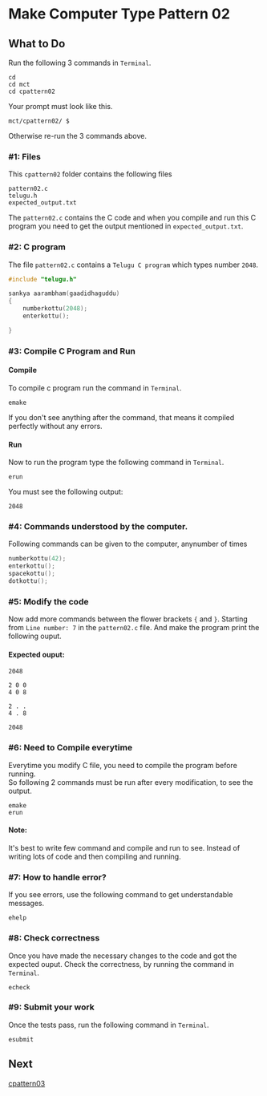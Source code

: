 Make Computer Type Pattern 02
=============================

What to Do
----------
Run the following 3 commands in `Terminal`.

    cd
    cd mct
    cd cpattern02

Your prompt must look like this.

    mct/cpattern02/ $

Otherwise re-run the 3 commands above.


### #1: Files
This `cpattern02` folder contains the following files
```
pattern02.c
telugu.h
expected_output.txt
```
The `pattern02.c` contains the C code and when you compile and run this C program you need to get the output mentioned in `expected_output.txt`.

### #2: C program
The file `pattern02.c` contains a `Telugu C program` which types number `2048`.
```c
#include "telugu.h"

sankya aarambham(gaadidhaguddu)
{
    numberkottu(2048);
    enterkottu();

}
```

### #3: Compile C Program and Run
#### Compile
To compile c program run the command in `Terminal`.
```
emake
```

If you don't see anything after the command, that means it compiled perfectly without any errors.  
#### Run
Now to run the program type the following command in `Terminal`.
```
erun
```
You must see the following output:
```
2048

```

### #4: Commands understood by the computer.
Following commands can be given to the computer, anynumber of times
```c
numberkottu(42);
enterkottu();
spacekottu();
dotkottu();
```

### #5: Modify the code
Now add more commands between the flower brackets `{` and `}`. Starting from `Line number: 7`  in the `pattern02.c` file. And make the program print the following ouput.
#### Expected ouput:
```
2048

2 0 0
4 0 8

2 . .
4 . 8

2048

```

### #6: Need to Compile everytime
Everytime you modify C file, you need to compile the program before running.  
So following 2 commands must be run after every modification, to see the output. 
```
emake
erun
```

#### Note: 
It's best to write few command and compile and run to see. Instead of writing lots of code and then compiling and running.

### #7: How to handle error?
If you see errors, use the following command to get understandable messages. 
```
ehelp
```

### #8: Check correctness
Once you have made the necessary changes to the code and got the expected ouput. Check the correctness, by running the command in `Terminal`.
```
echeck
```

### #9: Submit your work
Once the tests pass, run the following command in `Terminal`.
```
esubmit
```

Next
----
[cpattern03](../cpattern03/)

